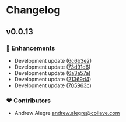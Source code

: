 # Changelog


## v0.0.13


### 🚀 Enhancements

- Development update ([6c6b3e2](https://github.com/andrucado/nuxt-layer-naiveui-ex/commit/6c6b3e2))
- Development update ([73d91d6](https://github.com/andrucado/nuxt-layer-naiveui-ex/commit/73d91d6))
- Development update ([6a3a57a](https://github.com/andrucado/nuxt-layer-naiveui-ex/commit/6a3a57a))
- Development update ([21369d4](https://github.com/andrucado/nuxt-layer-naiveui-ex/commit/21369d4))
- Development update ([705963c](https://github.com/andrucado/nuxt-layer-naiveui-ex/commit/705963c))

### ❤️ Contributors

- Andrew Alegre <andrew.alegre@collave.com>

